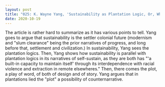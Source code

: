 ```yaml
---
layout: post
title: "025: K. Wayne Yang, 'Sustainability as Plantation Logic, Or, Who Plots an Architecture of Freedom?' in e-Flux Architecture (2020)"
date: 2020-10-19
---
```

The article is rather hard to summarize as it has various points to tell. Yang goes to argue that sustainability is the settler colonial future (modernism and "slum clearance" being the prior narratives of progress, and long before that, settlement and civilization.) In sustainability, Yang sees the plantation logics. Then, Yang shows how sustainability is parallel with plantation logics in its narratives of self-sustain, as they are both has "'a built-in capacity to maintain itself' through its interdependence with racial violence and extraction in remote elsewheres." Then, there comes the plot, a play of word, of both of design and of story. Yang argues that in plantations lied the "plot" a possibility of counternarrative.
